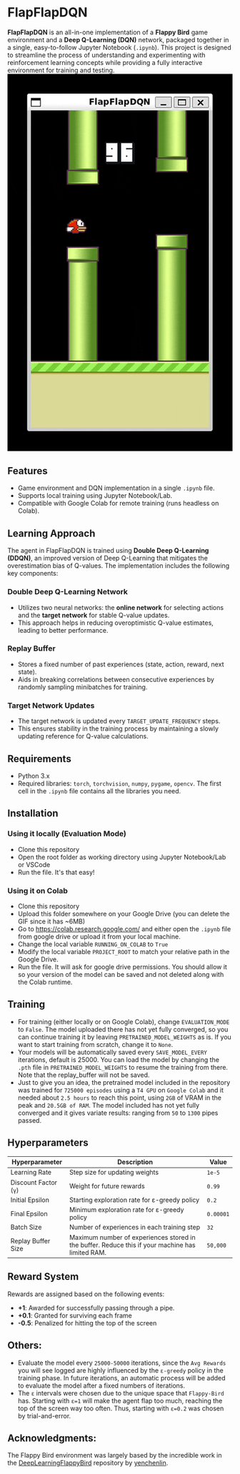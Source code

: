 # FlapFlapDQN
**FlapFlapDQN** is an all-in-one implementation of a **Flappy Bird** game environment and a **Deep Q-Learning (DQN)** network, packaged together in a single, easy-to-follow Jupyter Notebook (`.ipynb`). This project is designed to streamline the process of understanding and experimenting with reinforcement learning concepts while providing a fully interactive environment for training and testing.
![FlapFlap GIF](./FlapFlapDQN.gif)

## Features
- Game environment and DQN implementation in a single `.ipynb` file.
- Supports local training using Jupyter Notebook/Lab.
- Compatible with Google Colab for remote training (runs headless on Colab).

## Learning Approach

The agent in FlapFlapDQN is trained using **Double Deep Q-Learning (DDQN)**, an improved version of Deep Q-Learning that mitigates the overestimation bias of Q-values. The implementation includes the following key components:

### **Double Deep Q-Learning Network**
- Utilizes two neural networks: the **online network** for selecting actions and the **target network** for stable Q-value updates.
- This approach helps in reducing overoptimistic Q-value estimates, leading to better performance.

### **Replay Buffer**
- Stores a fixed number of past experiences (state, action, reward, next state).
- Aids in breaking correlations between consecutive experiences by randomly sampling minibatches for training.

### **Target Network Updates**
- The target network is updated every `TARGET_UPDATE_FREQUENCY` steps.
- This ensures stability in the training process by maintaining a slowly updating reference for Q-value calculations.


## Requirements
- Python 3.x
- Required libraries: `torch`, `torchvision`, `numpy`, `pygame`, `opencv`. The first cell in the `.ipynb` file contains all the libraries you need.

## Installation
### Using it locally (Evaluation Mode)
- Clone this repository
- Open the root folder as working directory using Jupyter Notebook/Lab or VSCode
- Run the file. It's that easy!

### Using it on Colab
- Clone this repository
- Upload this folder somewhere on your Google Drive (you can delete the GIF since it has ~6MB)
- Go to https://colab.research.google.com/ and either open the `.ipynb` file from google drive or upload it from your local machine.
- Change the local variable `RUNNING_ON_COLAB` to `True`
- Modify the local variable `PROJECT_ROOT` to match your relative path in the Google Drive.
- Run the file. It will ask for google drive permissions. You should allow it so your version of the model can be saved and not deleted along with the Colab runtime.
## Training
- For training (either locally or on Google Colab), change `EVALUATION_MODE` to `False`. The model uploaded there has not yet fully converged, so you can continue training it by leaving `PRETRAINED_MODEL_WEIGHTS` as is. If you want to start training from scratch, change it to `None`. 
- Your models will be automatically saved every `SAVE_MODEL_EVERY` iterations, default is 25000. You can load the model by changing the `.pth` file in `PRETRAINED_MODEL_WEIGHTS` to resume the training from there. Note that the replay_buffer will not be saved.
- Just to give you an idea, the pretrained model included in the repository was trained for `725000 episodes` using a `T4 GPU` on `Google Colab` and it needed about `2.5 hours` to reach this point, using `2GB` of VRAM in the peak and `20.5GB of RAM`. The model included has not yet fully converged and it gives variate results: ranging from `50` to `1300` pipes passed. 
## Hyperparameters

| Hyperparameter        | Description                                     | Value          |
|-----------------------|-------------------------------------------------|----------------|
| Learning Rate         | Step size for updating weights                 | `1e-5`         |
| Discount Factor (`γ`) | Weight for future rewards                      | `0.99`         |
| Initial Epsilon       | Starting exploration rate for ε-greedy policy  | `0.2`          |
| Final Epsilon         | Minimum exploration rate for ε-greedy policy   | `0.00001`      |
| Batch Size            | Number of experiences in each training step    | `32`           |
| Replay Buffer Size    | Maximum number of experiences stored in the buffer. Reduce this if your machine has limited RAM. | `50,000` |

## Reward System
Rewards are assigned based on the following events:

- **+1**: Awarded for successfully passing through a pipe.
- **+0.1**: Granted for surviving each frame
- **-0.5**: Penalized for hitting the top of the screen


## Others:
- Evaluate the model every `25000-50000` iterations, since the `Avg Rewards` you will see logged are highly influenced by the `ε-greedy` policy in the training phase. In future iterations, an automatic process will be added to evaluate the model after a fixed numbers of iterations.
- The `ε` intervals were chosen due to the unique space that `Flappy-Bird` has. Starting with `ε=1` will make the agent flap too much, reaching the top of the screen way too often. Thus, starting with `ε=0.2` was chosen by trial-and-error.

## Acknowledgments:
The Flappy Bird environment was largely based by the incredible work in the [DeepLearningFlappyBird](https://github.com/yenchenlin/DeepLearningFlappyBird) repository by [yenchenlin](https://github.com/yenchenlin).
